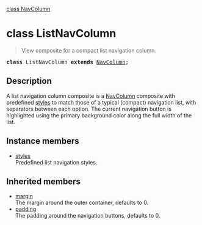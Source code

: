 [class NavColumn](NavColumn.md)

# class ListNavColumn

> View composite for a compact list navigation column.

<pre class="docgen_signature"><b>class</b> ListNavColumn <b>extends</b> <a href="NavColumn.md">NavColumn</a>;</pre>

## Description

A list navigation column composite is a [NavColumn](NavColumn.md) composite with predefined [styles](ListNavColumn_styles.md) to match those of a typical (compact) navigation list, with separators between each option. The current navigation button is highlighted using the primary background color along the full width of the list.

## Instance members

- [<!--{ref:property}-->styles](ListNavColumn_styles.md) \
    Predefined list navigation styles.

## Inherited members

- [<!--{ref:property}-->margin](NavColumn_base_margin.md) \
    The margin around the outer container, defaults to 0.
- [<!--{ref:property}-->padding](NavColumn_base_padding.md) \
    The padding around the navigation buttons, defaults to 0.
